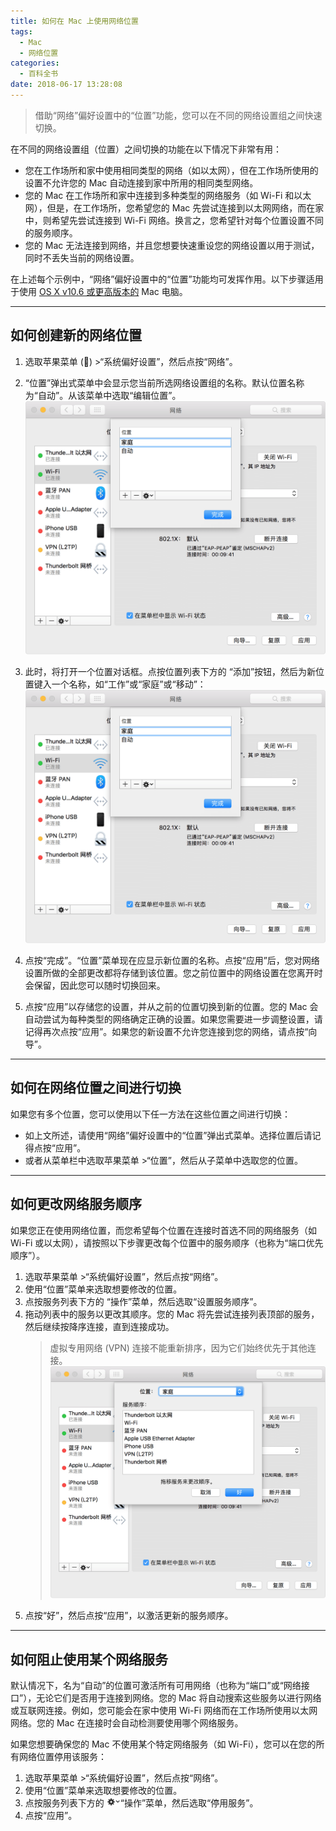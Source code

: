 ```yaml
---
title: 如何在 Mac 上使用网络位置
tags:
  - Mac
  - 网络位置
categories:
  - 百科全书
date: 2018-06-17 13:28:08
---
```


> 借助“网络”偏好设置中的“位置”功能，您可以在不同的网络设置组之间快速切换。

在不同的网络设置组（位置）之间切换的功能在以下情况下非常有用：

- 您在工作场所和家中使用相同类型的网络（如以太网），但在工作场所使用的设置不允许您的 Mac 自动连接到家中所用的相同类型网络。
- 您的 Mac 在工作场所和家中连接到多种类型的网络服务（如 Wi-Fi 和以太网），但是，在工作场所，您希望您的 Mac 先尝试连接到以太网网络，而在家中，则希望先尝试连接到 Wi-Fi 网络。换言之，您希望针对每个位置设置不同的服务顺序。
- 您的 Mac 无法连接到网络，并且您想要快速重设您的网络设置以用于测试，同时不丢失当前的网络设置。

在上述每个示例中，“网络”偏好设置中的“位置”功能均可发挥作用。以下步骤适用于使用 [OS X v10.6 或更高版本的](https://support.apple.com/zh-cn/HT201260) Mac 电脑。

---

## 如何创建新的网络位置

1.  选取苹果菜单 () >“系统偏好设置”，然后点按“网络”。
2.  “位置”弹出式菜单中会显示您当前所选网络设置组的名称。默认位置名称为“自动”。从该菜单中选取“编辑位置”。
    ![](/images/baike/macos-sierra-system-preferences-network-location-edit.png)

3.  此时，将打开一个位置对话框。点按位置列表下方的 “添加”按钮，然后为新位置键入一个名称，如“工作”或“家庭”或“移动”：
    ![](/images/baike/macos-sierra-system-preferences-network-location-edit-2.png)
4.  点按“完成”。“位置”菜单现在应显示新位置的名称。点按“应用”后，您对网络设置所做的全部更改都将存储到该位置。您之前位置中的网络设置在您离开时会保留，因此您可以随时切换回来。
5.  点按“应用”以存储您的设置，并从之前的位置切换到新的位置。您的 Mac 会自动尝试为每种类型的网络确定正确的设置。如果您需要进一步调整设置，请记得再次点按“应用”。如果您的新设置不允许您连接到您的网络，请点按“向导”。

<!-- more -->

---

## 如何在网络位置之间进行切换

如果您有多个位置，您可以使用以下任一方法在这些位置之间进行切换：

- 如上文所述，请使用“网络”偏好设置中的“位置”弹出式菜单。选择位置后请记得点按“应用”。
- 或者从菜单栏中选取苹果菜单 >“位置”，然后从子菜单中选取您的位置。

---

## 如何更改网络服务顺序

如果您正在使用网络位置，而您希望每个位置在连接时首选不同的网络服务（如 Wi-Fi 或以太网），请按照以下步骤更改每个位置中的服务顺序（也称为“端口优先顺序”）。

1.  选取苹果菜单 >“系统偏好设置”，然后点按“网络”。
2.  使用“位置”菜单来选取想要修改的位置。
3.  点按服务列表下方的 “操作”菜单，然后选取“设置服务顺序”。
4.  拖动列表中的服务以更改其顺序。您的 Mac 将先尝试连接列表顶部的服务，然后继续按降序连接，直到连接成功。
    > 虚拟专用网络 (VPN) 连接不能重新排序，因为它们始终优先于其他连接。
    > ![](/images/baike/macos-sierra-system-preferences-network-set-service-order.png)
5.  点按“好”，然后点按“应用”，以激活更新的服务顺序。

---

## 如何阻止使用某个网络服务

默认情况下，名为“自动”的位置可激活所有可用网络（也称为“端口”或“网络接口”），无论它们是否用于连接到网络。您的 Mac 将自动搜索这些服务以进行网络或互联网连接。例如，您可能会在家中使用 Wi-Fi 网络而在工作场所使用以太网网络。您的 Mac 在连接时会自动检测要使用哪个网络服务。

如果您想要确保您的 Mac 不使用某个特定网络服务（如 Wi-Fi），您可以在您的所有网络位置停用该服务：

1.  选取苹果菜单 >“系统偏好设置”，然后点按“网络”。
2.  使用“位置”菜单来选取想要修改的位置。
3.  点按服务列表下方的 <span id="style">![](/images/baike/elcapitan-system-preferences-gear-icon.png)</span>“操作”菜单，然后选取“停用服务”。
4.  点按“应用”。

<style>
#style a{
  cursor: default;
  border-bottom:none;
}
#style img{
  display:inline !important;
  width:22px; height:14px;
  margin: 0;
  padding: 0;
  border: none;
}
</style>
